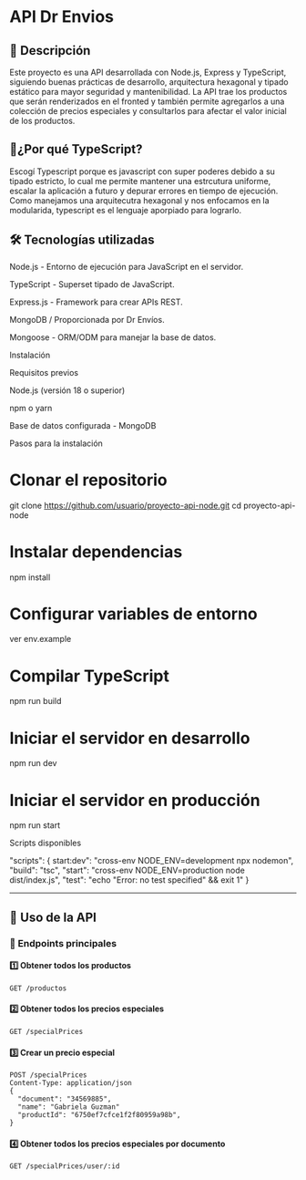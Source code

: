 # API Dr Envios

## 📌 Descripción

Este proyecto es una API desarrollada con Node.js, Express y TypeScript, siguiendo buenas prácticas de desarrollo, arquitectura hexagonal y tipado estático para mayor seguridad y mantenibilidad. La API trae los productos que serán renderizados en el fronted y también permite agregarlos a una colección de precios especiales y consultarlos para afectar el valor inicial de los productos.

## 🚀¿Por qué TypeScript?

Escogí Typescript porque es javascript con super poderes debido a su tipado estricto, lo cual me permite mantener una estrcutura uniforme, escalar la aplicación a futuro y depurar errores en tiempo de ejecución. Como manejamos una arquitecutra hexagonal y nos enfocamos en la modularida, typescript es el lenguaje aporpiado para lograrlo.

## 🛠 Tecnologías utilizadas

Node.js - Entorno de ejecución para JavaScript en el servidor.

TypeScript - Superset tipado de JavaScript.

Express.js - Framework para crear APIs REST.

MongoDB / Proporcionada por Dr Envíos.

Mongoose - ORM/ODM para manejar la base de datos.


Instalación

Requisitos previos

Node.js (versión 18 o superior)

npm o yarn

Base de datos configurada - MongoDB 

Pasos para la instalación

# Clonar el repositorio
git clone https://github.com/usuario/proyecto-api-node.git
cd proyecto-api-node

# Instalar dependencias
npm install

# Configurar variables de entorno
ver env.example

# Compilar TypeScript
npm run build

# Iniciar el servidor en desarrollo
npm run dev 

# Iniciar el servidor en producción
npm run start

Scripts disponibles

"scripts": {
  start:dev": "cross-env NODE_ENV=development npx nodemon",
  "build": "tsc",
  "start": "cross-env NODE_ENV=production node dist/index.js",
  "test": "echo \"Error: no test specified\" && exit 1"
}

---

## 📡 Uso de la API
### 🔗 Endpoints principales
#### 1️⃣ Obtener todos los productos
```http
GET /productos
```
#### 2️⃣ Obtener todos los precios especiales
```http
GET /specialPrices
```
#### 3️⃣ Crear un precio especial
```http
POST /specialPrices
Content-Type: application/json
{
  "document": "34569885",
  "name": "Gabriela Guzman" 
  "productId": "6750ef7cfce1f2f80959a98b",
}
```
#### 4️⃣ Obtener todos los precios especiales por documento 
```http
GET /specialPrices/user/:id
```


